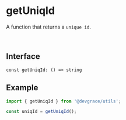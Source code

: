 # getUniqId

A function that returns a `unique id`.


<br />

## Interface
```tsx
const getUniqId: () => string
```

## Example
```ts
import { getUniqId } from '@devgrace/utils';

const uniqId = getUniqId();
```